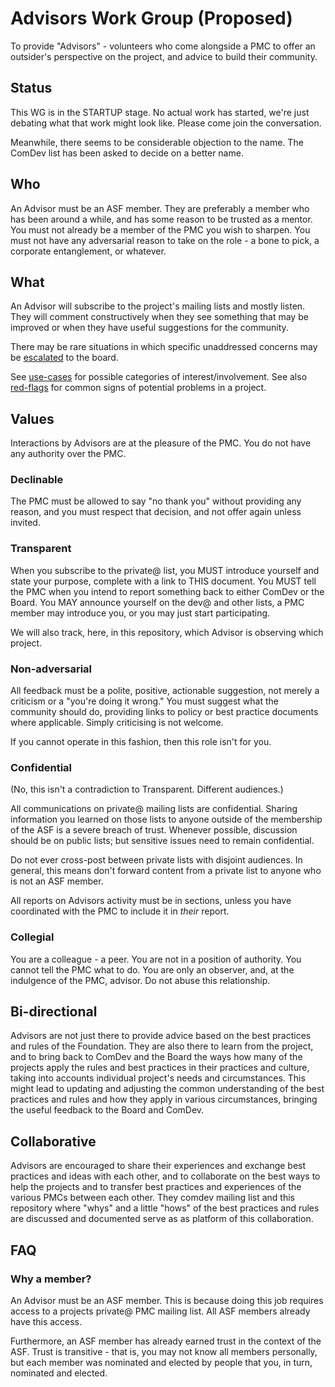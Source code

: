 # Advisors Work Group (Proposed)

To provide "Advisors" - volunteers who come alongside a PMC to offer
an outsider's perspective on the project, and advice to build their
community.

## Status

This WG is in the STARTUP stage. No actual work has started, we're just
debating what that work might look like. Please come join the
conversation.

Meanwhile, there seems to be considerable objection to the name. The
ComDev list has been asked to decide on a better name.

## Who

An Advisor must be an ASF member. They are preferably a member who has
been around a while, and has some reason to be trusted as a mentor. You
must not already be a member of the PMC you wish to sharpen. You must 
not have any adversarial reason to take on the role - a bone to pick, 
a corporate entanglement, or whatever.

## What

An Advisor will subscribe to the project's mailing lists
and mostly listen. They will comment constructively when they see
something that may be improved or when they have useful suggestions
for the community.

There may be rare situations in which specific unaddressed concerns may
be [escalated](escalation.md) to the board.

See [use-cases](use-cases.md) for possible categories of
interest/involvement. See also [red-flags](red-flags.md) for common
signs of potential problems in a project.

## Values

Interactions by Advisors are at the pleasure of the PMC. You do not
have any authority over the PMC.

### Declinable

The PMC must be allowed to say "no thank you" without providing any
reason, and you must respect that decision, and not offer again unless
invited.

### Transparent

When you subscribe to the private@ list, you MUST introduce yourself and
state your purpose, complete with a link to THIS document. You MUST tell
the PMC when you intend to report something back to either ComDev or the
Board. You MAY announce yourself on the dev@ and other lists, a PMC 
member may introduce you, or you may just start participating.

We will also track, here, in this repository, which Advisor is
observing which project.

### Non-adversarial

All feedback must be a polite, positive, actionable suggestion, not
merely a criticism or a "you're doing it wrong." You must suggest what
the community should do, providing links to policy or best practice documents
where applicable. Simply criticising is not welcome.

If you cannot operate in this fashion, then this role isn't for you.

### Confidential

(No, this isn't a contradiction to Transparent. Different audiences.)

All communications on private@ mailing lists are confidential. Sharing
information you learned on those lists to anyone outside of the
membership of the ASF is a severe breach of trust.  Whenever possible,
discussion should be on public lists; but sensitive issues need to
remain confidential.

Do not ever cross-post between private lists with disjoint audiences. In
general, this means don't forward content from a private list to anyone
who is not an ASF member.

All reports on Advisors activity must be in <private> sections, unless
you have coordinated with the PMC to include it in *their* report.

### Collegial

You are a colleague - a peer. You are not in a position of authority.
You cannot tell the PMC what to do. You are only an observer, and, at
the indulgence of the PMC, advisor. Do not abuse this relationship.

## Bi-directional

Advisors are not just there to provide advice based on the best practices
and rules of the Foundation. They are also there to learn from the
project, and to bring back to ComDev and the Board the ways how many of
the projects apply the rules and best practices in their practices and
culture, taking into accounts individual project's needs and
circumstances. This might lead to updating and adjusting the common
understanding of the best practices and rules and how they apply in
various circumstances, bringing the useful feedback to the Board and
ComDev.

## Collaborative

Advisors are encouraged to share their experiences and exchange best
practices and ideas with each other, and to collaborate on the best ways to
help the projects and to transfer best practices and experiences of
the various PMCs between each other. They comdev mailing list and this
repository where "whys" and a little "hows" of the best practices and
rules are discussed and documented serve as as platform of this
collaboration.


## FAQ

### Why a member?

An Advisor must be an ASF member. This is because doing this job
requires access to a projects private@ PMC mailing list. All ASF members
already have this access.

Furthermore, an ASF member has already earned trust in the context of
the ASF. Trust is transitive - that is, you may not know all members
personally, but each member was nominated and elected by people that
you, in turn, nominated and elected.



